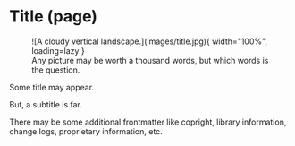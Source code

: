 
# Title (page)

<figure markdown>
  ![A cloudy vertical landscape.](images/title.jpg){ width="100%", loading=lazy }
  <figcaption>Any picture may be worth a thousand words, but which words is the question.</figcaption>
</figure>

Some title may appear.

But, a subtitle is far.

There may be some additional frontmatter like copright, library information, change logs, proprietary information, etc.
